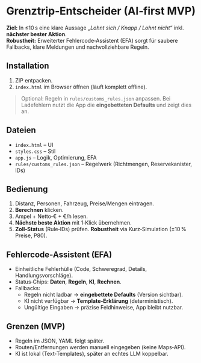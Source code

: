 # Grenztrip‑Entscheider (AI‑first MVP)

**Ziel:** In ≤10 s eine klare Aussage *„Lohnt sich / Knapp / Lohnt nicht“* inkl. **nächster bester Aktion**.  
**Robustheit:** Erweiterter Fehlercode‑Assistent (EFA) sorgt für saubere Fallbacks, klare Meldungen und nachvollziehbare Regeln.

## Installation
1. ZIP entpacken.
2. `index.html` im Browser öffnen (läuft komplett offline).

> Optional: Regeln in `rules/customs_rules.json` anpassen. Bei Ladefehlern nutzt die App die **eingebetteten Defaults** und zeigt dies an.

## Dateien
- `index.html` – UI
- `styles.css` – Stil
- `app.js` – Logik, Optimierung, EFA
- `rules/customs_rules.json` – Regelwerk (Richtmengen, Reservekanister, IDs)

## Bedienung
1. Distanz, Personen, Fahrzeug, Preise/Mengen eintragen.
2. **Berechnen** klicken.
3. Ampel + Netto‑€ + €/h lesen.
4. **Nächste beste Aktion** mit 1‑Klick übernehmen.
5. **Zoll‑Status** (Rule‑IDs) prüfen. **Robustheit** via Kurz‑Simulation (±10 % Preise, P80).

## Fehlercode‑Assistent (EFA)
- Einheitliche Fehlerhülle (Code, Schweregrad, Details, Handlungsvorschläge).
- Status‑Chips: **Daten**, **Regeln**, **KI**, **Rechnen**.
- Fallbacks:
  - Regeln nicht ladbar → **eingebettete Defaults** (Version sichtbar).
  - KI nicht verfügbar → **Template‑Erklärung** (deterministisch).
  - Ungültige Eingaben → präzise Feldhinweise, App bleibt nutzbar.

## Grenzen (MVP)
- Regeln im JSON, YAML folgt später.
- Routen/Entfernungen werden manuell eingegeben (keine Maps‑API).
- KI ist lokal (Text‑Templates), später an echtes LLM koppelbar.
